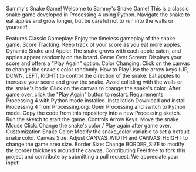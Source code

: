 Sammy's Snake Game!
Welcome to Sammy's Snake Game! This is a classic snake game developed in Processing 4 using Python. Navigate the snake to eat apples and grow longer, but be careful not to run into the walls or yourself!

Features
Classic Gameplay: Enjoy the timeless gameplay of the snake game.
Score Tracking: Keep track of your score as you eat more apples.
Dynamic Snake and Apple: The snake grows with each apple eaten, and apples appear randomly on the board.
Game Over Screen: Displays your score and offers a "Play Again" option.
Color Changing: Click on the canvas to change the snake's color randomly.
How to Play
Use the arrow keys (UP, DOWN, LEFT, RIGHT) to control the direction of the snake.
Eat apples to increase your score and grow the snake.
Avoid colliding with the walls or the snake's body.
Click on the canvas to change the snake's color.
After game over, click the "Play Again" button to restart.
Requirements
Processing 4 with Python mode installed.
Installation
Download and install Processing 4 from Processing.org.
Open Processing and switch to Python mode.
Copy the code from this repository into a new Processing sketch.
Run the sketch to start the game.
Controls
Arrow Keys: Move the snake.
Mouse Click: Change the snake's color / Play again after game over.
Customization
Snake Color: Modify the snake_color variable to set a default snake color.
Canvas Size: Adjust CANVAS_WIDTH and CANVAS_HEIGHT to change the game area size.
Border Size: Change BORDER_SIZE to modify the border thickness around the canvas.
Contributing
Feel free to fork this project and contribute by submitting a pull request. We appreciate your input!
